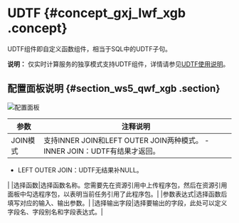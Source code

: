 # UDTF {#concept_gxj_lwf_xgb .concept}

UDTF组件即自定义函数组件，相当于SQL中的UDTF子句。

**说明：** 仅实时计算服务的独享模式支持UDTF组件，详情请参见[UDTF使用说明](../../../../cn.zh-CN/开发/SQL及函数/UDF/UDTF使用说明.md#)。

## 配置面板说明 {#section_ws5_qwf_xgb .section}

![配置面板](http://static-aliyun-doc.oss-cn-hangzhou.aliyuncs.com/assets/img/131687/156439961639597_zh-CN.png)

|参数|注释说明|
|--|----|
|JOIN模式|支持INNER JOIN和LEFT OUTER JOIN两种模式。 -   INNER JOIN：UDTF有结果才返回。
-   LEFT OUTER JOIN：UDTF无结果补NULL。

 |
|选择函数|选择函数名称。您需要先在资源引用中上传程序包，然后在资源引用面板中勾选程序包，以表明当前任务引用了此程序包。|
|参数表达式|选择函数后填写对应的输入、输出参数。|
|选择输出字段|选择要输出的字段，此处可以定义字段名、字段别名和字段表达式。|

